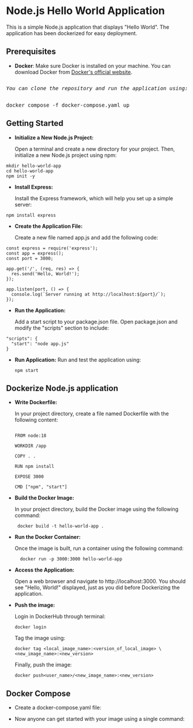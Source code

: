 # Node.js Hello World Application

This is a simple Node.js application that displays "Hello World". The application has been dockerized for easy deployment.

## Prerequisites

- **Docker**: Make sure Docker is installed on your machine. You can download Docker from [Docker's official website](https://www.docker.com/get-started).


<pre><p><em>You can clone the repository and run the application using:</em></p>
<code></code>docker compose -f docker-compose.yaml up</code></pre>



## Getting Started

- **Initialize a New Node.js Project:**
  
  Open a terminal and create a new directory for your project. Then, initialize a new Node.js project using npm:

```
mkdir hello-world-app
cd hello-world-app
npm init -y
```
- **Install Express:**
  
  Install the Express framework, which will help you set up a simple server:

```
npm install express
```
- **Create the Application File:**

  Create a new file named app.js and add the following code:

```
const express = require('express');
const app = express();
const port = 3000;

app.get('/', (req, res) => {
  res.send('Hello, World!');
});

app.listen(port, () => {
  console.log(`Server running at http://localhost:${port}/`);
});
```
- **Run the Application:**

  Add a start script to your package.json file. Open package.json and modify the "scripts" section to include:

```
"scripts": {
  "start": "node app.js"
}
```
- **Run Application:**
    Run and test the application using:

  ```
  npm start
  ```

## Dockerize Node.js application
  
  - **Write Dockerfile:**

    In your project directory, create a file named Dockerfile with the following content:

    ```
    
    FROM node:18
    
    WORKDIR /app
    
    COPY . .
    
    RUN npm install
    
    EXPOSE 3000
    
    CMD ["npm", "start"]
    ```
      
   - **Build the Docker Image:**
    
     In your project directory, build the Docker image using the following command:
        
       ```
        docker build -t hello-world-app .
      ```
    
  - **Run the Docker Container:**
        
    Once the image is built, run a container using the following command:
  
      ```
        docker run -p 3000:3000 hello-world-app
      ```
    
   - **Access the Application:**

     Open a web browser and navigate to http://localhost:3000. You should see "Hello, World!" displayed, just as you did before Dockerizing the application.

     
   - **Push the image:**

      Login in DockerHub through terminal:
      
      ```
      docker login
      ```
     Tag the image using:

     ```
     docker tag <local_image_name>:<version_of_local_image> \ <new_image_name>:<new_version>
     ```
     
     Finally, push the image:

      ```
      docker push<user_name>/<new_image_name>:<new_version>
      ```

## Docker Compose

  - Create a docker-compose.yaml file:

  - Now anyone can get started with your image using a single command:
    

